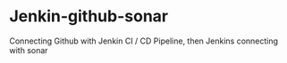 # Jenkin-github-sonar
Connecting Github with Jenkin CI / CD Pipeline, then Jenkins connecting with sonar
